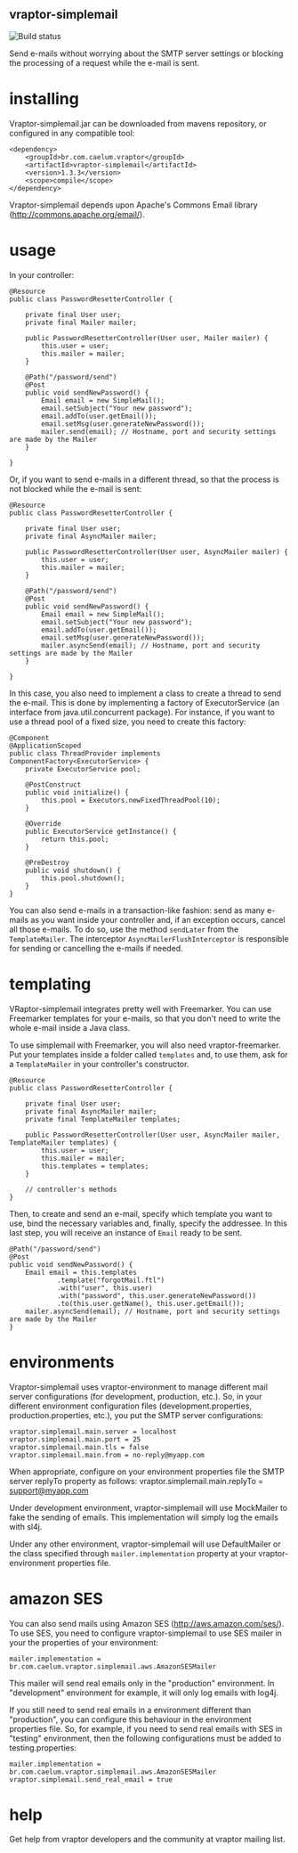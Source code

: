 ## vraptor-simplemail
![Build status](https://secure.travis-ci.org/caelum/vraptor-simplemail.png)

Send e-mails without worrying about the SMTP server settings or blocking the
processing of a request while the e-mail is sent.

# installing

Vraptor-simplemail.jar can be downloaded from mavens repository, or configured in any compatible tool:

	<dependency>
		<groupId>br.com.caelum.vraptor</groupId>
		<artifactId>vraptor-simplemail</artifactId>
		<version>1.3.3</version>
		<scope>compile</scope>
	</dependency>

Vraptor-simplemail depends upon Apache's Commons Email library (http://commons.apache.org/email/).

# usage

In your controller:

	@Resource
	public class PasswordResetterController {

		private final User user;
		private final Mailer mailer;

		public PasswordResetterController(User user, Mailer mailer) {
			this.user = user;
			this.mailer = mailer;
		}

		@Path("/password/send")
		@Post
		public void sendNewPassword() {
			Email email = new SimpleMail();
			email.setSubject("Your new password");
			email.addTo(user.getEmail());
			email.setMsg(user.generateNewPassword());
			mailer.send(email); // Hostname, port and security settings are made by the Mailer
		}

	}

Or, if you want to send e-mails in a different thread, so that the process is
not blocked while the e-mail is sent:

	@Resource
	public class PasswordResetterController {

		private final User user;
		private final AsyncMailer mailer;

		public PasswordResetterController(User user, AsyncMailer mailer) {
			this.user = user;
			this.mailer = mailer;
		}

		@Path("/password/send")
		@Post
		public void sendNewPassword() {
			Email email = new SimpleMail();
			email.setSubject("Your new password");
			email.addTo(user.getEmail());
			email.setMsg(user.generateNewPassword());
			mailer.asyncSend(email); // Hostname, port and security settings are made by the Mailer
		}

	}

In this case, you also need to implement a class to create a thread to send the
e-mail. This is done by implementing a factory of ExecutorService (an interface
from java.util.concurrent package). For instance, if you want to use a thread
pool of a fixed size, you need to create this factory:

	@Component
	@ApplicationScoped
	public class ThreadProvider implements ComponentFactory<ExecutorService> {
		private ExecutorService pool;

		@PostConstruct
		public void initialize() {
			this.pool = Executors.newFixedThreadPool(10);
		}

		@Override
		public ExecutorService getInstance() {
			return this.pool;
		}

		@PreDestroy
		public void shutdown() {
			this.pool.shutdown();
		}
	}

You can also send e-mails in a transaction-like fashion: send as many e-mails
as you want inside your controller and, if an exception occurs, cancel all
those e-mails. To do so, use the method `sendLater` from the `TemplateMailer`.
The interceptor `AsyncMailerFlushInterceptor` is responsible for sending or
cancelling the e-mails if needed.

# templating

VRaptor-simplemail integrates pretty well with Freemarker. You can use
Freemarker templates for your e-mails, so that you don't need to write the
whole e-mail inside a Java class.

To use simplemail with Freemarker, you will also need vraptor-freemarker. Put
your templates inside a folder called `templates` and, to use them, ask for a
`TemplateMailer` in your controller's constructor.

	@Resource
	public class PasswordResetterController {

		private final User user;
		private final AsyncMailer mailer;
		private final TemplateMailer templates;

		public PasswordResetterController(User user, AsyncMailer mailer, TemplateMailer templates) {
			this.user = user;
			this.mailer = mailer;
			this.templates = templates;
		}

		// controller's methods
	}

Then, to create and send an e-mail, specify which template you want to use,
bind the necessary variables and, finally, specify the addressee. In this last
step, you will receive an instance of `Email` ready to be sent.

	@Path("/password/send")
	@Post
	public void sendNewPassword() {
		Email email = this.templates
				.template("forgotMail.ftl")
				.with("user", this.user)
				.with("password", this.user.generateNewPassword())
				.to(this.user.getName(), this.user.getEmail());
		mailer.asyncSend(email); // Hostname, port and security settings are made by the Mailer
	}

# environments

Vraptor-simplemail uses vraptor-environment to manage different mail server configurations
(for development, production, etc.). So, in your different environment configuration files
(development.properties, production.properties, etc.), you put the SMTP server configurations:

	vraptor.simplemail.main.server = localhost
	vraptor.simplemail.main.port = 25
	vraptor.simplemail.main.tls = false
	vraptor.simplemail.main.from = no-reply@myapp.com

When appropriate, configure on your environment properties file the SMTP server replyTo
property as follows:
	vraptor.simplemail.main.replyTo = support@myapp.com

Under development environment, vraptor-simplemail will use MockMailer to fake the sending of emails. This 
implementation will simply log the emails with sl4j.

Under any other environment, vraptor-simplemail will use DefaultMailer or the class specified 
through `mailer.implementation` property at your vraptor-environment properties file.

# amazon SES
You can also send mails using Amazon SES (http://aws.amazon.com/ses/). To use SES, you need
to configure vraptor-simplemail to use SES mailer in your the properties of your environment:

    mailer.implementation = br.com.caelum.vraptor.simplemail.aws.AmazonSESMailer

This mailer will send real emails only in the "production" environment. In "development" environment
for example, it will only log emails with log4j.

If you still need to send real emails in a environment different than "production", you can configure this behaviour in 
the environment properties file. So, for example, if you need to send real emails with SES in "testing" environment, then
the following configurations must be added to testing.properties:

    mailer.implementation = br.com.caelum.vraptor.simplemail.aws.AmazonSESMailer
    vraptor.simplemail.send_real_email = true

# help

Get help from vraptor developers and the community at vraptor mailing list.
